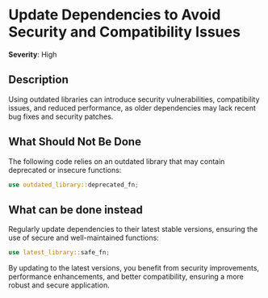 # Update Dependencies to Avoid Security and Compatibility Issues

**Severity**: High

## Description

Using outdated libraries can introduce security vulnerabilities, compatibility issues, and reduced performance, as older
dependencies may lack recent bug fixes and security patches.

## What Should Not Be Done

The following code relies on an outdated library that may contain deprecated or insecure functions:

```rust
use outdated_library::deprecated_fn;
```

## What can be done instead

Regularly update dependencies to their latest stable versions, ensuring the use of secure and well-maintained functions:

```rust
use latest_library::safe_fn;
```

By updating to the latest versions, you benefit from security improvements, performance enhancements, and better
compatibility, ensuring a more robust and secure application.
